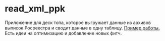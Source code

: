 # read_xml_ppk
Приложение для деск топа, которое выгружает данные из архивов выписок Росреестра и сводит данные в одну таблицу. <a href="https://www.youtube.com/watch?v=eZGrsU7iPIs">Пример работы.</a>
Есть идеи на оптимизацию и добавление новых фитч.  

